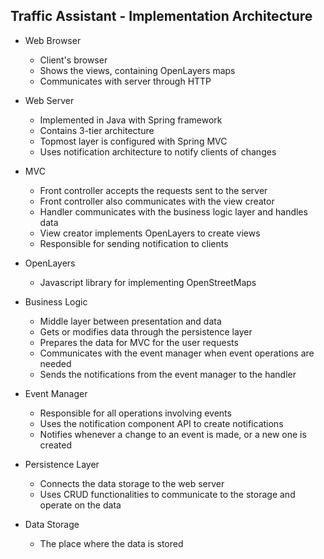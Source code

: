 ## Traffic Assistant - Implementation Architecture

+ Web Browser
	+ Client's browser
	+ Shows the views, containing OpenLayers maps
	+ Communicates with server through HTTP

+ Web Server
	+ Implemented in Java with Spring framework
	+ Contains 3-tier architecture
	+ Topmost layer is configured with Spring MVC
	+ Uses notification architecture to notify clients of changes

+ MVC
	+ Front controller accepts the requests sent to the server
	+ Front controller also communicates with the view creator
	+ Handler communicates with the business logic layer and handles data
	+ View creator implements OpenLayers to create views
	+ Responsible for sending notification to clients

+ OpenLayers
	+ Javascript library for implementing OpenStreetMaps

+ Business Logic
	+ Middle layer between presentation and data
	+ Gets or modifies data through the persistence layer
	+ Prepares the data for MVC for the user requests
	+ Communicates with the event manager when event operations are needed
	+ Sends the notifications from the event manager to the handler

+ Event Manager
	+ Responsible for all operations involving events
	+ Uses the notification component API to create notifications
	+ Notifies whenever a change to an event is made, or a new one is created

+ Persistence Layer
	+ Connects the data storage to the web server
	+ Uses CRUD functionalities to communicate to the storage and operate on the data

+ Data Storage
	+ The place where the data is stored
